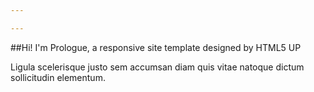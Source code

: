 ```yaml
---

---
```


##Hi! I'm Prologue, a responsive 
site template designed by HTML5 UP

Ligula scelerisque justo sem accumsan diam quis vitae natoque dictum sollicitudin elementum.

